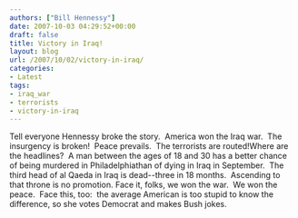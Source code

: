 ```yaml
---
authors: ["Bill Hennessy"]
date: 2007-10-03 04:29:52+00:00
draft: false
title: Victory in Iraq!
layout: blog
url: /2007/10/02/victory-in-iraq/
categories:
- Latest
tags:
- iraq_war
- terrorists
- victory-in-iraq
---
```


Tell everyone Hennessy broke the story.  America won the Iraq war.  The insurgency is broken!  Peace prevails.  The terrorists are routed!Where are the headlines?  A man between the ages of 18 and 30 has a better chance of being murdered in Philadelphiathan of dying in Iraq in September.  The third head of al Qaeda in Iraq is dead--three in 18 months.  Ascending to that throne is no promotion. Face it, folks, we won the war.  We won the peace.  Face this, too:  the average American is too stupid to know the difference, so she votes Democrat and makes Bush jokes.    
